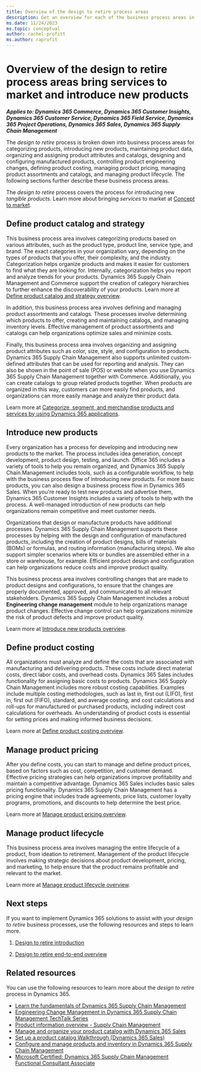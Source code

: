 ```yaml
---
title: Overview of the design to retire process areas
description: Get an overview for each of the business process areas in the design to retire end-to-end business process flow in Dynamics 365 solutions.
ms.date: 11/24/2023
ms.topic: conceptual
author: rachel-profitt
ms.author: raprofit
---
```


# Overview of the design to retire process areas bring services to market and introduce new products

***Applies to: Dynamics 365 Commerce, Dynamics 365 Customer Insights, Dynamics 365 Customer Service, Dynamics 365 Field Service, Dynamics 365 Project Operations, Dynamics 365 Sales, Dynamics 365 Supply Chain Management***

The *design to retire* process is broken down into business process areas for categorizing products, introducing new products, maintaining product data, organizing and assigning product attributes and catalogs, designing and configuring manufactured products, controlling product engineering changes, defining product costing, managing product pricing, managing product assortments and catalogs, and managing product lifecycle. The following sections further describe these business process areas.

The *design to retire* process covers the process for introducing new *tangible products*. Learn more about bringing *services* to market at [Concept to market](concept-to-market-overview.md).

## Define product catalog and strategy

This business process area involves categorizing products based on various attributes, such as the product type, product line, service type, and brand. The exact categories in your organization vary, depending on the types of products that you offer, their complexity, and the industry. Categorization helps organize products and makes it easier for customers to find what they are looking for. Internally, categorization helps you report and analyze trends for your products. Dynamics 365 Supply Chain Management and Commerce support the creation of category hierarchies to further enhance the discoverability of your products. Learn more at [Define product catalog and strategy overview](design-to-retire-define-product-catalog-strategy-overview.md).

In addition, this business process area involves defining and managing product assortments and catalogs. These processes involve determining which products to offer, creating and maintaining catalogs, and managing inventory levels. Effective management of product assortments and catalogs can help organizations optimize sales and minimize costs. <!-- Learn more at TODOADDLINK[Manage product assortments and catalog\].-->

Finally, this business process area involves organizing and assigning product attributes such as color, size, style, and configuration to products. Dynamics 365 Supply Chain Management also supports unlimited custom-defined attributes that can be used for reporting and analysis. They can also be shown in the point of sale (POS) or website when you use Dynamics 365 Supply Chain Management together with Commerce. Additionally, you can create catalogs to group related products together. When products are organized in this way, customers can more easily find products, and organizations can more easily manage and analyze their product data. <!-- Learn more at TODOADDLINK[Organize and assign product attributes and catalogs\]. -->

Learn more at [Categorize, segment, and merchandise products and services by using Dynamics 365 applications](design-to-retire-define-product-catalog-strategy-overview.md).  

## Introduce new products

Every organization has a process for developing and introducing new products to the market. The process includes idea generation, concept development, product design, testing, and launch. Office 365 includes a variety of tools to help you remain organized, and Dynamics 365 Supply Chain Management includes tools, such as a configurable workflow, to help with the business process flow of introducing new products. For more basic products, you can also design a business process flow in Dynamics 365 Sales. When you're ready to test new products and advertise them, Dynamics 365 Customer Insights includes a variety of tools to help with the process. A well-managed introduction of new products can help organizations remain competitive and meet customer needs.

Organizations that design or manufacture products have additional processes. Dynamics 365 Supply Chain Management supports these processes by helping with the design and configuration of manufactured products, including the creation of product designs, bills of materials (BOMs) or formulas, and routing information (manufacturing steps). We also support simpler scenarios where kits or bundles are assembled either in a store or warehouse, for example. Efficient product design and configuration can help organizations reduce costs and improve product quality.

This business process area involves controlling changes that are made to product designs and configurations, to ensure that the changes are properly documented, approved, and communicated to all relevant stakeholders. Dynamics 365 Supply Chain Management includes a robust **Engineering change management** module to help organizations manage product changes. Effective change control can help organizations minimize the risk of product defects and improve product quality.

Learn more at [Introduce new products overview](design-to-retire-introduce-new-products-overview.md).  

## Define product costing

All organizations must analyze and define the costs that are associated with manufacturing and delivering products. These costs include direct material costs, direct labor costs, and overhead costs. Dynamics 365 Sales includes functionality for assigning basic costs to products. Dynamics 365 Supply Chain Management includes more robust costing capabilities. Examples include multiple costing methodologies, such as last in, first out (LIFO), first in, first out (FIFO), standard, and average costing, and cost calculations and roll-ups for manufactured or purchased products, including indirect cost calculations for overheads. An understanding of product costs is essential for setting prices and making informed business decisions.

Learn more at [Define product costing overview](design-to-retire-define-product-costing-overview.md).

## Manage product pricing

After you define costs, you can start to manage and define product prices, based on factors such as cost, competition, and customer demand. Effective pricing strategies can help organizations improve profitability and maintain a competitive advantage. Dynamics 365 Sales includes basic sales pricing functionality. Dynamics 365 Supply Chain Management has a pricing engine that includes trade agreements, price lists, customer loyalty programs, promotions, and discounts to help determine the best price. <!-- Learn more at TODOADDLINK[Manage product pricing\].-->

Learn more at [Manage product pricing overview](design-to-retire-manage-product-pricing-overview.md).  

## Manage product lifecycle

This business process area involves managing the entire lifecycle of a product, from ideation to retirement. Management of the product lifecycle involves making strategic decisions about product development, pricing, and marketing, to help ensure that the product remains profitable and relevant to the market.  

Learn more at [Manage product lifecycle overview](design-to-retire-manage-product-lifecycle-overview.md).

## Next steps

If you want to implement Dynamics 365 solutions to assist with your *design to retire* business processes, use the following resources and steps to learn more.

1. [Design to retire introduction](design-to-retire-introduction.md)

2. [Design to retire end-to-end overview](design-to-retire-overview.md)

## Related resources

You can use the following resources to learn more about the *design to retire* process in Dynamics 365.

- [Learn the fundamentals of Dynamics 365 Supply Chain Management](/training/paths/explore-microsoft-dynamics-365-supply-chain-management/)
- [Engineering Change Management in Dynamics 365 Supply Chain Management TechTalk Series](https://community.dynamics.com/blogs/post/?postid=a8817f38-7b31-4c2c-a728-05ce505354c7)
- [Product information overview - Supply Chain Management](/dynamics365/supply-chain/pim/product-information)
- [Manage and organize your product catalog with Dynamics 365 Sales](/training/modules/manage-organize-product-catalog-dynamics-365-sales/)
- [Set up a product catalog Walkthrough (Dynamics 365 Sales)](/dynamics365/sales/set-up-product-catalog-walkthrough)
- [Configure and manage products and inventory in Dynamics 365 Supply Chain Management](/training/paths/configure-manage-products-inventory-dyn365-supply-chain-mgmt/)
- [Microsoft Certified: Dynamics 365 Supply Chain Management Functional Consultant Associate](/certifications/d365-functional-consultant-supply-chain-management/)

<!-- ## Tags

*Stakeholders:* Functional consultant, Business analyst, Product development lead, Merchandising lead, Sales lead, Purchasing lead, Production lead, Supply chain lead, Quality control lead

*Products:* Dynamics 365 Commerce, Dynamics 365 Customer Insights, Dynamics 365 Customer Service, Dynamics 365 Field Service, Dynamics 365 Insights, Dynamics 365 Project Operations, Dynamics 365 Sales, Dynamics 365 Supply Chain Management -->
